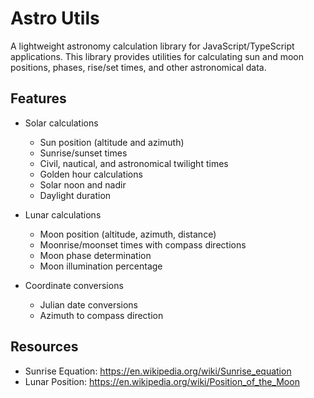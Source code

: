 # Astro Utils

A lightweight astronomy calculation library for JavaScript/TypeScript applications. This library provides utilities for calculating sun and moon positions, phases, rise/set times, and other astronomical data.

## Features

- Solar calculations
  - Sun position (altitude and azimuth)
  - Sunrise/sunset times
  - Civil, nautical, and astronomical twilight times
  - Golden hour calculations
  - Solar noon and nadir
  - Daylight duration

- Lunar calculations
  - Moon position (altitude, azimuth, distance)
  - Moonrise/moonset times with compass directions
  - Moon phase determination
  - Moon illumination percentage

- Coordinate conversions
  - Julian date conversions
  - Azimuth to compass direction

## Resources

- Sunrise Equation: <https://en.wikipedia.org/wiki/Sunrise_equation>
- Lunar Position: <https://en.wikipedia.org/wiki/Position_of_the_Moon>
